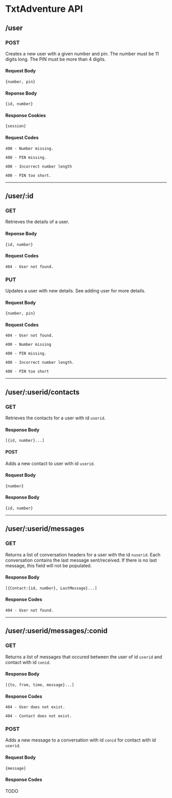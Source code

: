 # TxtAdventure API

## /user
### POST

Creates a new user with a given number and pin. The number must be 11 digits long. The PIN must be more than 4 digits.

#### Request Body

    {number, pin}

#### Reponse Body

    {id, number}

#### Response Cookies

    {session}
    
#### Request Codes

`400 - Number missing.`

`400 - PIN missing.`

`400 - Incorrect number length`

`400 - PIN too short.`

---

## /user/:id
### GET

Retrieves the details of a user.

#### Reponse Body

    {id, number}

#### Request Codes

`404 - User not found.`

### PUT

Updates a user with new details. See adding user for more details.

#### Request Body

    {number, pin}

#### Request Codes

`404 - User not found.`

`400 - Number missing`

`400 - PIN missing.`

`400 - Incorrect number length.`

`400 - PIN too short`

---
## /user/:userid/contacts
### GET

Retrieves the contacts for a user with id `userid`.

#### Response Body

    [{id, number}...]
    
#### POST

Adds a new contact to user with id `userid`.

#### Request Body

    {number}

#### Response Body

    {id, number}

---

## /user/:userid/messages
### GET

Returns a list of conversation headers for a user with the id `nuserid`. Each conversation contains the last message sent/received. If there is no last message, this field will not be populated.

#### Response Body

    [{Contact:{id, number}, LastMessage}...]

#### Response Codes

`404 - User not found.`

---

## /user/:userid/messages/:conid
### GET

Returns a list of messages that occured between the user of id `userid` and contact with id `conid`.

#### Response Body

    [{to, from, time, message}...]

#### Response Codes

`404 - User does not exist.`

`404 - Contact does not exist.`

### POST

Adds a new message to a conversation with id `conid` for contact with id `userid`.

#### Request Body

    {message}

#### Response Codes

TODO